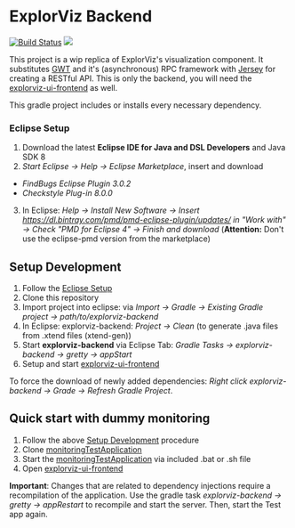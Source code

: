 # ExplorViz Backend
<a href="https://travis-ci.org/ExplorViz/explorviz-backend"><img src="https://travis-ci.org/ExplorViz/explorviz-backend.svg?branch=master" alt="Build Status"></a>
[![](https://img.shields.io/docker/pulls/explorviz/explorviz-docker.svg)](https://hub.docker.com/r/explorviz/explorviz-docker "Click to view the image on Docker Hub")

This project is a wip replica of ExplorViz's visualization component. 
It substitutes [GWT](http://www.gwtproject.org/) and it's (asynchronous) RPC framework with [Jersey](https://jersey.java.net/) for creating a RESTful API. 
This is only the backend, you will need the [explorviz-ui-frontend](https://github.com/ExplorViz/explorviz-ui-frontend) as well.

This gradle project includes or installs every necessary dependency.

### Eclipse Setup
1. Download the latest **Eclipse IDE for Java and DSL Developers** and Java SDK 8
2. *Start Eclipse -> Help -> Eclipse Marketplace*, insert and download
- *FindBugs Eclipse Plugin 3.0.2*
- *Checkstyle Plug-in 8.0.0*
3. In Eclipse: *Help -> Install New Software -> Insert https://dl.bintray.com/pmd/pmd-eclipse-plugin/updates/ in "Work with" -> Check "PMD for Eclipse 4" -> Finish and download* (**Attention:** Don't use the eclipse-pmd version from the marketplace)

## Setup Development
1. Follow the [Eclipse Setup](https://github.com/ExplorViz/explorviz-backend#eclipse-setup)
2. Clone this repository
3. Import project into eclipse: via *Import -> Gradle -> Existing Gradle project -> path/to/explorviz-backend*
4. In Eclipse: explorviz-backend: *Project -> Clean* (to generate .java files from .xtend files (xtend-gen))
5. Start **explorviz-backend** via Eclipse Tab: *Gradle Tasks -> explorviz-backend -> gretty -> appStart*
6. Setup and start [explorviz-ui-frontend](https://github.com/ExplorViz/explorviz-ui-frontend)

To force the download of newly added dependencies: *Right click explorviz-backend -> Grade -> Refresh Gradle Project*. 

## Quick start with dummy monitoring

1. Follow the above [Setup Development](#setup-development) procedure
2. Clone [monitoringTestApplication](https://github.com/ExplorViz/monitoringTestApplication)
3. Start the [monitoringTestApplication](https://github.com/ExplorViz/monitoringTestApplication) via included .bat or .sh file
4. Open [explorviz-ui-frontend](https://github.com/ExplorViz/explorviz-ui-frontend)

**Important**: Changes that are related to dependency injections require a recompilation of the application. Use the gradle task *explorviz-backend -> gretty -> appRestart* to recompile and start the server. Then, start the Test app again.
